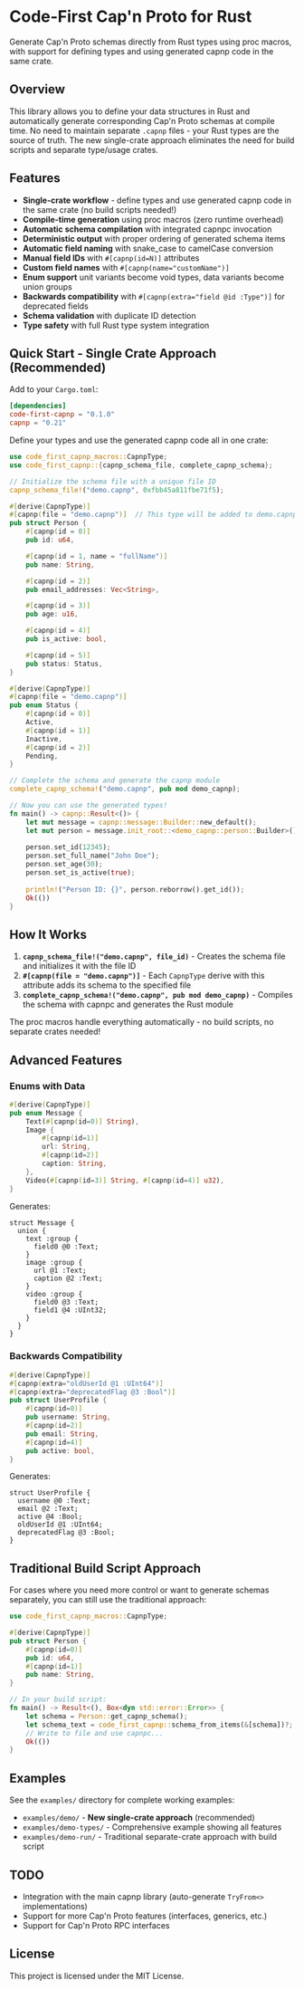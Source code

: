 # Code-First Cap'n Proto for Rust

Generate Cap'n Proto schemas directly from Rust types using proc macros, with support for defining types and using generated capnp code in the same crate.

## Overview

This library allows you to define your data structures in Rust and automatically generate corresponding Cap'n Proto schemas at compile time. No need to maintain separate `.capnp` files - your Rust types are the source of truth. The new single-crate approach eliminates the need for build scripts and separate type/usage crates.

## Features

- **Single-crate workflow** - define types and use generated capnp code in the same crate (no build scripts needed!)
- **Compile-time generation** using proc macros (zero runtime overhead)
- **Automatic schema compilation** with integrated capnpc invocation
- **Deterministic output** with proper ordering of generated schema items
- **Automatic field naming** with snake_case to camelCase conversion
- **Manual field IDs** with `#[capnp(id=N)]` attributes
- **Custom field names** with `#[capnp(name="customName")]`
- **Enum support** unit variants become void types, data variants become union groups
- **Backwards compatibility** with `#[capnp(extra="field @id :Type")]` for deprecated fields
- **Schema validation** with duplicate ID detection
- **Type safety** with full Rust type system integration

## Quick Start - Single Crate Approach (Recommended)

Add to your `Cargo.toml`:

```toml
[dependencies]
code-first-capnp = "0.1.0"
capnp = "0.21"
```

Define your types and use the generated capnp code all in one crate:

```rust
use code_first_capnp_macros::CapnpType;
use code_first_capnp::{capnp_schema_file, complete_capnp_schema};

// Initialize the schema file with a unique file ID
capnp_schema_file!("demo.capnp", 0xfbb45a811fbe71f5);

#[derive(CapnpType)]
#[capnp(file = "demo.capnp")]  // This type will be added to demo.capnp
pub struct Person {
    #[capnp(id = 0)]
    pub id: u64,

    #[capnp(id = 1, name = "fullName")]
    pub name: String,

    #[capnp(id = 2)]
    pub email_addresses: Vec<String>,

    #[capnp(id = 3)]
    pub age: u16,

    #[capnp(id = 4)]
    pub is_active: bool,

    #[capnp(id = 5)]
    pub status: Status,
}

#[derive(CapnpType)]
#[capnp(file = "demo.capnp")]
pub enum Status {
    #[capnp(id = 0)]
    Active,
    #[capnp(id = 1)]
    Inactive,
    #[capnp(id = 2)]
    Pending,
}

// Complete the schema and generate the capnp module
complete_capnp_schema!("demo.capnp", pub mod demo_capnp);

// Now you can use the generated types!
fn main() -> capnp::Result<()> {
    let mut message = capnp::message::Builder::new_default();
    let mut person = message.init_root::<demo_capnp::person::Builder>();
    
    person.set_id(12345);
    person.set_full_name("John Doe");
    person.set_age(30);
    person.set_is_active(true);
    
    println!("Person ID: {}", person.reborrow().get_id());
    Ok(())
}
```

## How It Works

1. **`capnp_schema_file!("demo.capnp", file_id)`** - Creates the schema file and initializes it with the file ID
2. **`#[capnp(file = "demo.capnp")]`** - Each `CapnpType` derive with this attribute adds its schema to the specified file
3. **`complete_capnp_schema!("demo.capnp", pub mod demo_capnp)`** - Compiles the schema with capnpc and generates the Rust module

The proc macros handle everything automatically - no build scripts, no separate crates needed!

## Advanced Features

### Enums with Data

```rust
#[derive(CapnpType)]
pub enum Message {
    Text(#[capnp(id=0)] String),
    Image {
        #[capnp(id=1)]
        url: String,
        #[capnp(id=2)]
        caption: String,
    },
    Video(#[capnp(id=3)] String, #[capnp(id=4)] u32),
}
```

Generates:

```capnp
struct Message {
  union {
    text :group {
      field0 @0 :Text;
    }
    image :group {
      url @1 :Text;
      caption @2 :Text;
    }
    video :group {
      field0 @3 :Text;
      field1 @4 :UInt32;
    }
  }
}
```

### Backwards Compatibility

```rust
#[derive(CapnpType)]
#[capnp(extra="oldUserId @1 :UInt64")]
#[capnp(extra="deprecatedFlag @3 :Bool")]
pub struct UserProfile {
    #[capnp(id=0)]
    pub username: String,
    #[capnp(id=2)]
    pub email: String,
    #[capnp(id=4)]
    pub active: bool,
}
```

Generates:

```capnp
struct UserProfile {
  username @0 :Text;
  email @2 :Text;
  active @4 :Bool;
  oldUserId @1 :UInt64;
  deprecatedFlag @3 :Bool;
}
```

## Traditional Build Script Approach

For cases where you need more control or want to generate schemas separately, you can still use the traditional approach:

```rust
use code_first_capnp_macros::CapnpType;

#[derive(CapnpType)]
pub struct Person {
    #[capnp(id=0)]
    pub id: u64,
    #[capnp(id=1)]
    pub name: String,
}

// In your build script:
fn main() -> Result<(), Box<dyn std::error::Error>> {
    let schema = Person::get_capnp_schema();
    let schema_text = code_first_capnp::schema_from_items(&[schema])?;
    // Write to file and use capnpc...
    Ok(())
}
```

## Examples

See the `examples/` directory for complete working examples:

- `examples/demo/` - **New single-crate approach** (recommended)
- `examples/demo-types/` - Comprehensive example showing all features  
- `examples/demo-run/` - Traditional separate-crate approach with build script

## TODO

- Integration with the main capnp library (auto-generate `TryFrom<>` implementations)
- Support for more Cap'n Proto features (interfaces, generics, etc.)
- Support for Cap'n Proto RPC interfaces

## License

This project is licensed under the MIT License.
